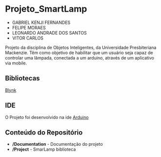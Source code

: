# Projeto_SmartLamp

* GABRIEL KENJI FERNANDES
* FELIPE MORAES
* LEONARDO ANDRADE DOS SANTOS
* VITOR CARLOS

Projeto da disciplina de Objetos Inteligentes, da Universidade Presbiteriana Mackenzie.
Têm como objetivo de habilitar que um usuário seja capaz de controlar uma lâmpada, conectada a um arduino, através de um aplicativo via mobile.

Bibliotecas
-------------------

[Blynk](https://www.blynk.cc/)

IDE
-------------------

O Projeto foi desenvolvido na ide [Arduino](https://www.arduino.cc/en/Main/Software)

Conteúdo do Repositório
-------------------

* **/Documentation** - Documentação do projeto
* **/Project** - SmarLamp biblioteca
